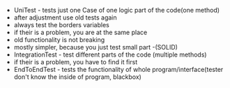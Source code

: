 - UniTest - tests just one Case of one 
logic part of the code(one method)
- after adjustment use old tests again
- always test the borders variables
- if their is a problem, you are at the same place
- old functionality is not breaking
- mostly simpler, because you just test small part
-(SOLID)
- IntegrationTest - test different parts of 
the code (multiple methods)
- if their is a problem, you have to find it first
- EndToEndTest - tests the functionality of 
whole program/interface(tester don't know the
inside of program, blackbox)
